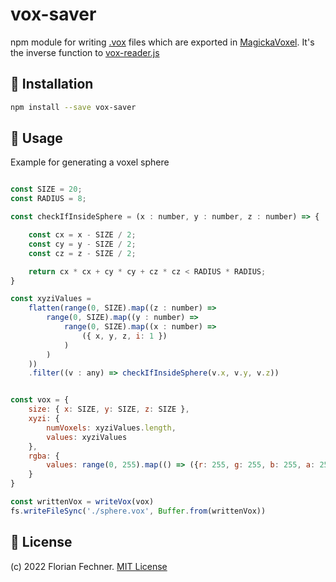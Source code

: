 # vox-saver

npm module for writing [.vox](https://github.com/ephtracy/voxel-model/blob/master/MagicaVoxel-file-format-vox.txt) files which are exported in [MagickaVoxel](https://ephtracy.github.io/). It's the inverse function to [vox-reader.js](https://github.com/FlorianFe/vox-reader.js)

## 💾 Installation

```bash
npm install --save vox-saver
```

## 🚀 Usage

Example for generating a voxel sphere

```js

const SIZE = 20;
const RADIUS = 8;

const checkIfInsideSphere = (x : number, y : number, z : number) => {

    const cx = x - SIZE / 2;
    const cy = y - SIZE / 2;
    const cz = z - SIZE / 2;

    return cx * cx + cy * cy + cz * cz < RADIUS * RADIUS;
}

const xyziValues = 
    flatten(range(0, SIZE).map((z : number) => 
        range(0, SIZE).map((y : number) => 
            range(0, SIZE).map((x : number) => 
                ({ x, y, z, i: 1 })
            )
        )
    ))
    .filter((v : any) => checkIfInsideSphere(v.x, v.y, v.z))


const vox = {
    size: { x: SIZE, y: SIZE, z: SIZE },
    xyzi: {
        numVoxels: xyziValues.length,
        values: xyziValues
    },
    rgba: {
        values: range(0, 255).map(() => ({r: 255, g: 255, b: 255, a: 255}))
    }
}

const writtenVox = writeVox(vox)
fs.writeFileSync('./sphere.vox', Buffer.from(writtenVox))

```

## 📖 License

(c) 2022 Florian Fechner. [MIT License](https://github.com/FlorianFe/vox-saver.js/blob/master/LICENSE)
